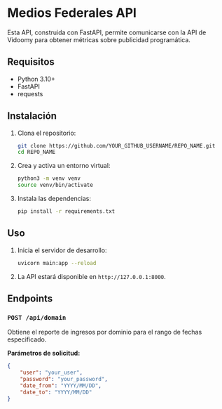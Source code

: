 # Medios Federales API

Esta API, construida con FastAPI, permite comunicarse con la API de Vidoomy para obtener métricas sobre publicidad programática.

## Requisitos

- Python 3.10+
- FastAPI
- requests

## Instalación

1. Clona el repositorio:

    ```bash
    git clone https://github.com/YOUR_GITHUB_USERNAME/REPO_NAME.git
    cd REPO_NAME
    ```

2. Crea y activa un entorno virtual:

    ```bash
    python3 -m venv venv
    source venv/bin/activate
    ```

3. Instala las dependencias:

    ```bash
    pip install -r requirements.txt
    ```

## Uso

1. Inicia el servidor de desarrollo:

    ```bash
    uvicorn main:app --reload
    ```

2. La API estará disponible en `http://127.0.0.1:8000`.

## Endpoints

### `POST /api/domain`

Obtiene el reporte de ingresos por dominio para el rango de fechas especificado.

**Parámetros de solicitud:**

```json
{
    "user": "your_user",
    "password": "your_password",
    "date_from": "YYYY/MM/DD",
    "date_to": "YYYY/MM/DD"
}
